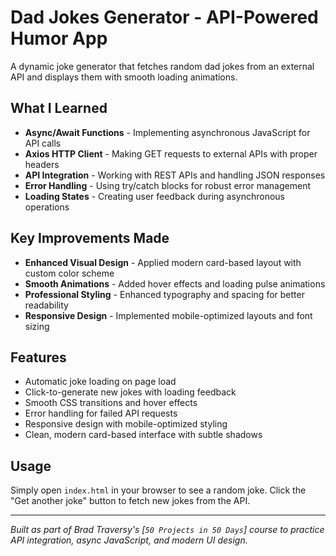 # Dad Jokes Generator - API-Powered Humor App

A dynamic joke generator that fetches random dad jokes from an external API and displays them with smooth loading animations.

## What I Learned

- **Async/Await Functions** - Implementing asynchronous JavaScript for API calls
- **Axios HTTP Client** - Making GET requests to external APIs with proper headers
- **API Integration** - Working with REST APIs and handling JSON responses
- **Error Handling** - Using try/catch blocks for robust error management
- **Loading States** - Creating user feedback during asynchronous operations

## Key Improvements Made

- **Enhanced Visual Design** - Applied modern card-based layout with custom color scheme
- **Smooth Animations** - Added hover effects and loading pulse animations
- **Professional Styling** - Enhanced typography and spacing for better readability
- **Responsive Design** - Implemented mobile-optimized layouts and font sizing

## Features

- Automatic joke loading on page load
- Click-to-generate new jokes with loading feedback
- Smooth CSS transitions and hover effects
- Error handling for failed API requests
- Responsive design with mobile-optimized styling
- Clean, modern card-based interface with subtle shadows

## Usage

Simply open `index.html` in your browser to see a random  joke. Click the "Get another joke" button to fetch new jokes from the API.

---

*Built as part of Brad Traversy's [`50 Projects in 50 Days`] course to practice API integration, async JavaScript, and modern UI design.*